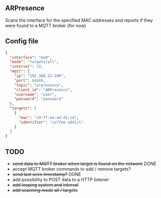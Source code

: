 ## ARPresence

Scans the interface for the specified MAC addresses and reports if they were found to a MQTT broker (for now)

## Config file

```json
{
  "interface": "en0",
  "mode": "targets|all",
  "interval": 10,
  "mqtt": {
    "ip": "192.168.22.100",
    "port": 64888,
    "topic": "arpresence",
    "client_id": "ARPresence",
    "username": "user",
    "password": "password"
  },
  "targets": [
    {
      "mac": "c0:ff:ee:ad:d1:c4",
      "identifier": "coffee addict"
    }
  ]
}
```

## TODO

- ~~send data to MQTT broker when target is found on the network~~ DONE
- accept MQTT broker commands to add / remove targets?
- ~~send last seen timestamp?~~ DONE
- add possibility to POST data to a HTTP listener
- ~~add looping system and interval~~
- ~~add scanning mode all / targets~~
